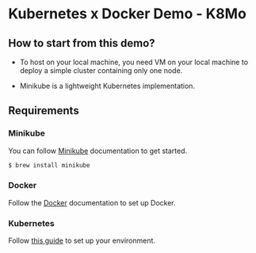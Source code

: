 # Kubernetes x Docker Demo - K8Mo

## How to start from this demo?

-   To host on your local machine, you need VM on your local machine to deploy a simple cluster containing only one node.

-   Minikube is a lightweight Kubernetes implementation.

## Requirements

### Minikube

You can follow [Minikube](https://minikube.sigs.k8s.io/docs/start/) documentation to get started.

```bash
$ brew install minikube
```

### Docker

Follow the [Docker](https://docs.docker.com/engine/install/) documentation to set up Docker.

### Kubernetes

Follow [this guide](https://kubernetes.io/docs/setup) to set up your environment.
